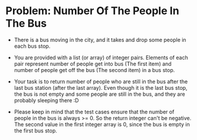 # Problem: Number Of The People In The Bus

* There is a bus moving in the city, and it takes and drop some people in each bus stop.

* You are provided with a list (or array) of integer pairs. Elements of each pair represent number of people get into bus (The first item) and number of people get off the bus (The second item) in a bus stop.

* Your task is to return number of people who are still in the bus after the last bus station (after the last array). Even though it is the last bus stop, the bus is not empty and some people are still in the bus, and they are probably sleeping there :D

* Please keep in mind that the test cases ensure that the number of people in the bus is always >= 0. So the return integer can't be negative. The second value in the first integer array is 0, since the bus is empty in the first bus stop.
